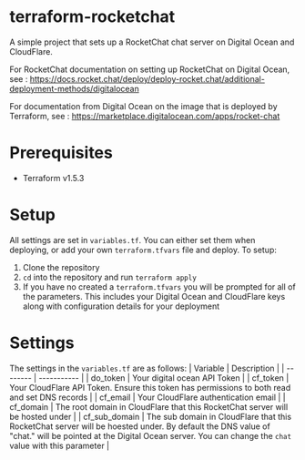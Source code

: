 # terraform-rocketchat

A simple project that sets up a RocketChat chat server on Digital Ocean and CloudFlare.

For RocketChat documentation on setting up RocketChat on Digital Ocean, see : https://docs.rocket.chat/deploy/deploy-rocket.chat/additional-deployment-methods/digitalocean

For documentation from Digital Ocean on the image that is deployed by Terraform, see : https://marketplace.digitalocean.com/apps/rocket-chat

# Prerequisites
- Terraform v1.5.3

# Setup
All settings are set in `variables.tf`. You can either set them when deploying, or add
your own `terraform.tfvars` file and deploy. To setup:

1. Clone the repository
2. `cd` into the repository and run `terraform apply`
3. If you have no created a `terraform.tfvars` you will be prompted for all of the parameters. This includes your Digital Ocean and CloudFlare keys along with configuration details for your deployment

# Settings
The settings in the `variables.tf` are as follows:
| Variable | Description |
| -------- | ----------- |
| do_token | Your digital ocean API Token |
| cf_token | Your CloudFlare API Token. Ensure this token has permissions to both read and set DNS records |
| cf_email | Your CloudFlare authentication email |
| cf_domain | The root domain in CloudFlare that this RocketChat server will be hosted under |
| cf_sub_domain | The sub domain in CloudFlare that this RocketChat server will be hoested under. By default the DNS value of "chat.<your domain>" will be pointed at the Digital Ocean server. You can change the `chat` value with this parameter |
